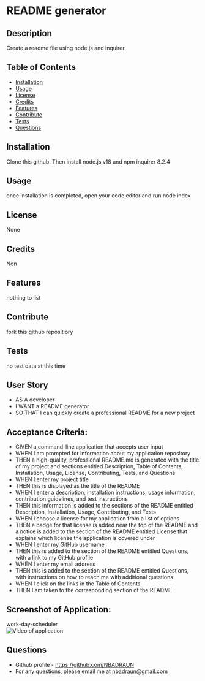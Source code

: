 

# README generator 

## Description 
Create a readme file using node.js and inquirer

## Table of Contents

- [Installation](#installation)
- [Usage](#usage)
- [License](#license)
- [Credits](#credits)
- [Features](#features)
- [Contribute](#contribute)
- [Tests](#tests)
- [Questions](#questions)

## Installation
Clone this github.  Then install node.js v18 and npm inquirer 8.2.4

## Usage
once installation is completed, open your code editor and run node index

## License
None

## Credits
Non

## Features

nothing to list

## Contribute

fork this github repositiory 

## Tests

no test data at this time

## User Story
- AS A developer 
- I WANT a README generator
- SO THAT I can quickly create a professional README for a new project

## Acceptance Criteria: 
- GIVEN a command-line application that accepts user input
- WHEN I am prompted for information about my application repository
- THEN a high-quality, professional README.md is generated with the title of my project and sections entitled Description, Table of Contents, Installation, Usage, License, Contributing, Tests, and Questions
- WHEN I enter my project title
- THEN this is displayed as the title of the README
- WHEN I enter a description, installation instructions, usage information, contribution guidelines, and test instructions
- THEN this information is added to the sections of the README entitled Description, Installation, Usage, Contributing, and Tests
- WHEN I choose a license for my application from a list of options
- THEN a badge for that license is added near the top of the README and a notice is added to the section of the README entitled License that explains which license the application is covered under
- WHEN I enter my GitHub username
- THEN this is added to the section of the README entitled Questions, with a link to my GitHub profile
- WHEN I enter my email address
- THEN this is added to the section of the README entitled Questions, with instructions on how to reach me with additional questions
- WHEN I click on the links in the Table of Contents
- THEN I am taken to the corresponding section of the README

## Screenshot of Application:  

work-day-scheduler <br>
<img src="assets\Untitled_ Dec 12, 2022 11_55 AM.webm" alt="Video of application">


## Questions 
- Github profile - https://github.com/NBADRAUN
- For any questions, please email me at nbadraun@gmail.com
    
    